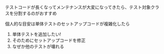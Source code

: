 テストコードが長くなってメンテナンスが大変になってきたら、テスト対象クラスを分割するのがおすすめ

個人的な目安は単体テストのセットアップコードが複雑化したら

1. 単体テストを追加したい!
2. そのためにセットアップコードを修正
3. なぜか他のテストが壊れる
